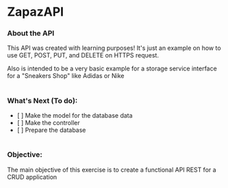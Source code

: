 # ZapazAPI

<h3>About the API</h3>
<p>This API was created with learning purposes! It's just an example on how to use GET, POST, PUT, and DELETE on HTTPS request.</p>
<p>Also is intended to be a very basic example for a storage service interface for a "Sneakers Shop" like Adidas or Nike</p>

# <h3>What's Next (To do):
  <ul>
    <li>[ ] Make the model for the database data</li>
    <li>[ ] Make the controller</li>
    <li>[ ] Prepare the database</li>
  </ul>
</h3>

# <h3>Objective:</h3>
The main objective of this exercise is to create a functional API REST for a CRUD application
